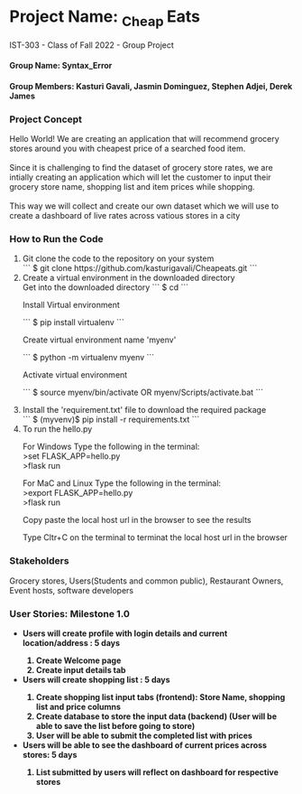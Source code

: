 # Project Name: <sub>  Cheap </sub>Eats
IST-303 - Class of Fall 2022 - Group Project

<h4> Group Name: Syntax_Error </h4>

<h4> Group Members: Kasturi Gavali, Jasmin Dominguez, Stephen Adjei, Derek James </h4>

<h3> <strong> Project Concept </strong> </h3>
<p>Hello World! We are creating an application that will recommend grocery stores around you with cheapest price of a searched food item.</br></br>
Since it is challenging to find the dataset of grocery store rates, we are intially creating an application which will let the customer to input
their grocery store name, shopping list and item prices while shopping.<br></br>
This way we will collect and create our own dataset which we will use to create a dashboard of live rates across vatious stores in a city </p>

<h3> How to Run the Code </h3>
<ol>
    <li> Git clone the code to the repository on your system </li>
       ``` $ git clone https://github.com/kasturigavali/Cheapeats.git ```
    <li> Create a virtual environment in the downloaded directory </li>
        Get into the downloaded directory
         ``` $ cd <directory_name> ```
        <p> Install Virtual environment <p>
        ``` $ pip install virtualenv ```
        <p> Create virtual environment name 'myenv' <p>
         ``` $ python -m virtualenv myenv ```
        <p> Activate virtual environment <p>
         ``` $ source myenv/bin/activate OR myenv/Scripts/activate.bat ```
    <li> Install the 'requirement.txt' file to download the required package </li>
        ``` $ (myvenv)$ pip install -r requirements.txt ```
    <li> To run the hello.py </li>
        <p>For Windows Type the following in the terminal:<br>
        >set FLASK_APP=hello.py <br>
        >flask run <br></p>
        <p> For MaC and Linux Type the following in the terminal: <br>
        >export FLASK_APP=hello.py <br>
        >flask run <br> </p>
        <p>Copy paste the local host url in the browser to see the results </p>
        <p>Type Cltr+C on the terminal to terminat the local host url in the browser </p>
</ol>

<h3><strong> Stakeholders </strong></h3>
<p> Grocery stores, Users(Students and common public), Restaurant Owners, Event hosts, software developers </p>

<h3><strong> User Stories: Milestone 1.0<strong></h3>
<ul>
    <li>Users will create profile with login details and current location/address : 5 days</li>
    <ol>
        <li>Create Welcome page</li>
        <li>Create input details tab </li>
     </ol>
    <li>Users will create shopping list : 5 days</li>
    <ol>
        <li> Create shopping list input tabs (frontend): Store Name, shopping list and price columns </li>
        <li> Create database to store the input data (backend)
    (User will be able to save the list before going to store)
        <li> User will be able to submit the completed list with prices </li>
    </ol>
    <li>Users will be able to see the dashboard of current prices across stores: 5 days</li>
    <ol>
        <li>List submitted by users will reflect on dashboard for respective stores</li>
    </ol>
</ul>


        
        
        
